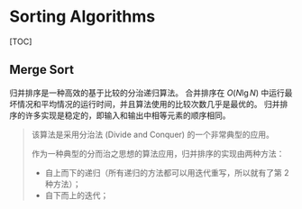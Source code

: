 # Sorting Algorithms

[TOC]

## Merge Sort

归并排序是一种高效的基于比较的分治递归算法。
合并排序在 $O(N\lg{N})$ 中运行最坏情况和平均情况的运行时间，并且算法使用的比较次数几乎是最优的。
归并排序的许多实现是稳定的，即输入和输出中相等元素的顺序相同。

> 该算法是采用分治法 (Divide and Conquer) 的一个非常典型的应用。
>
> 作为一种典型的分而治之思想的算法应用，归并排序的实现由两种方法：
>
> - 自上而下的递归（所有递归的方法都可以用迭代重写，所以就有了第 2 种方法）；
> - 自下而上的迭代；

